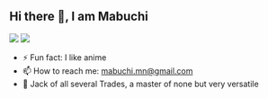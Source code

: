## Hi there 👋, I am Mabuchi
<img src ="https://github-readme-stats.vercel.app/api/top-langs/?username=BuchiNy"/> <img src = "https://github-readme-stats.vercel.app/api?username=BuchiNy&show_icons=true&theme=synthwave"/>

- ⚡ Fun fact: I like anime
- 📫 How to reach me: mabuchi.mn@gmail.com
- 🌱 Jack of all several Trades, a master of none but very versatile


  
  
<!--
**BuchiNy/BuchiNy** is a ✨ _special_ ✨ repository because its `README.md` (this file) appears on your GitHub profile.

Here are some ideas to get you started:

- 🔭 I’m currently working on ...
- 🌱 I’m currently learning ...
- 👯 I’m looking to collaborate on ...
- 🤔 I’m looking for help with ...
- 💬 Ask me about ...
- 📫 How to reach me: ...
- 😄 Pronouns: ...
- ⚡ Fun fact: ...
-->
